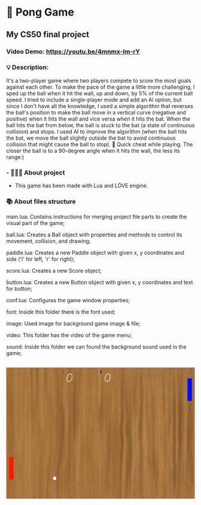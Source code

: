 # 🏓 Pong Game
## My CS50 final project
### Video Demo:  https://youtu.be/4mnmx-lm-rY
### 💡 Description:
It's a two-player game where two players compete to score the most goals against each other. To make the pace of the game a little more challenging, I sped up the ball when it hit the wall, up and down, by 5% of the current ball speed. I tried to include a single-player mode and add an AI option, but since I don't have all the knowledge, I used a simple algorithm that reverses the ball's position to make the ball move in a vertical curve (negative and positive) when it hits the wall and vice versa when it hits the bat. When the ball hits the bat from below, the ball is stuck to the bat (a state of continuous collision) and stops. I used AI to improve the algorithm (when the ball hits the bat, we move the ball slightly outside the bat to avoid continuous collision that might cause the ball to stop). 🧲 Quick cheat while playing. The closer the ball is to a 90-degree angle when it hits the wall, the less its range:)

### - 👨🏻‍💻 About project
- This game has been made with Lua and LÖVE engine.

### 📚 About files structure
main.lua: Contains instructions for merging project file parts to create the visual part of the game;

ball.lua: Creates a Ball object with properties and methods to control its movement, collision, and drawing;

paddle.lua: Creates a new Paddle object with given x, y coordinates and side ('l' for left, 'r' for right);

score.lua: Creates a new Score object;

button.lua: Creates a new Button object with given x, y coordinates and text for button;

conf.lua: Configures the game window properties;

font: Inside this folder there is the font used;

image: Used image for background game image & file;

video: This folder has the video of the game menu;

sound: Inside this folder we can found the background sound used in the game;

##
![md gallery](/image/md-gallery.gif)
